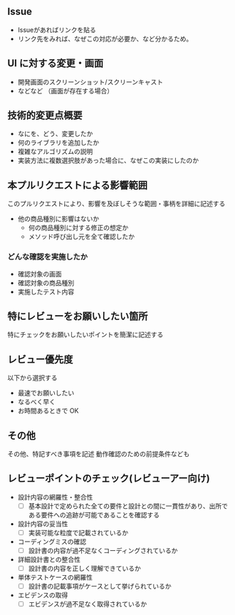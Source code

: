 ## Issue
- Issueがあればリンクを貼る
- リンク先をみれば、なぜこの対応が必要か、など分かるため。

## UI に対する変更・画面
- 開発画面のスクリーンショット/スクリーンキャスト
- などなど （画面が存在する場合）

## 技術的変更点概要
- なにを、どう、変更したか
- 何のライブラリを追加したか
- 複雑なアルゴリズムの説明
- 実装方法に複数選択肢があった場合に、なぜこの実装にしたのか

## 本プルリクエストによる影響範囲
このプルリクエストにより、影響を及ぼしそうな範囲・事柄を詳細に記述する
- 他の商品種別に影響はないか
  - 何の商品種別に対する修正の想定か
  - メソッド呼び出し元を全て確認したか

### どんな確認を実施したか
- 確認対象の画面
- 確認対象の商品種別
- 実施したテスト内容

## 特にレビューをお願いしたい箇所
特にチェックをお願いしたいポイントを簡潔に記述する

## レビュー優先度
以下から選択する
- 最速でお願いしたい
- なるべく早く
- お時間あるときで OK

## その他
その他、特記すべき事項を記述
動作確認のための前提条件なども

## レビューポイントのチェック(レビューアー向け)
 - 設計内容の網羅性・整合性
   - [ ] 基本設計で定められた全ての要件と設計との間に一貫性があり、出所である要件への追跡が可能であることを確認する
 - 設計内容の妥当性
   - [ ] 実装可能な粒度で記載されているか
 - コーディングミスの確認
   - [ ] 設計書の内容が過不足なくコーディングされているか
 - 詳細設計書との整合性
   - [ ] 設計書の内容を正しく理解できているか
 - 単体テストケースの網羅性
   - [ ] 設計書の記載事項がケースとして挙げられているか
 - エビデンスの取得
   - [ ] エビデンスが過不足なく取得されているか
